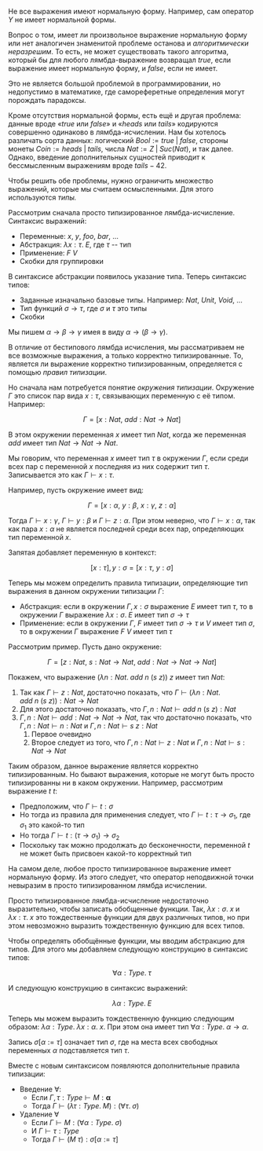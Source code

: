 Не все выражения имеют нормальную форму. Например, сам оператор $Y$ не имеет нормальной формы.

Вопрос о том, имеет ли произвольное выражение нормальную форму или нет аналогичен знаменитой проблеме останова и *алгоритмически неразрешим*. То есть, не может существовать такого алгоритма, который бы для любого лямбда-выражение возвращал $true$, если выражение имеет нормальную форму, и $false$, если не имеет.

Это не является большой проблемой в программировании, но недопустимо в математике, где самореферетные определения могут порождать парадоксы.

Кроме отсутствия нормальной формы, есть ещё и другая проблема: данные вроде «$true$ или $false$» и «$heads$ или $tails$» кодируются совершенно одинаково в лямбда-исчислении. Нам бы хотелось различать сорта данных: логический $Bool := true \mathbin| false$, стороны монеты $Coin := heads \mathbin| tails$,
числа $Nat := Z \mathbin| Suc(Nat)$, и так далее. Однако, введение дополнительных сущностей приводит к бессмысленным выражениям вроде $tails - 42$.

Чтобы решить обе проблемы, нужно ограничить множество выражений, которые мы считаем осмысленными. Для этого используются *типы.*

Рассмотрим сначала просто типизированное лямбда-исчисление. Синтаксис выражений:

- Переменные: $x$, $y$, $foo$, $bar$, ...
- Абстракция: $\lambda x: \tau.\; E$, где $\tau$ -- тип
- Применение: $F\ V$
- Скобки для группировки

В синтаксисе абстракции появилось указание типа. Теперь синтаксис типов:

- Заданные изначально базовые типы. Например: $Nat$, $Unit$, $Void$, ...
- Тип функций $\sigma \to \tau$, где $\sigma$ и $\tau$ это типы
- Скобки

Мы пишем $\alpha \to \beta \to \gamma$ имея в виду $\alpha \to (\beta \to \gamma)$.

В отличие от бестипового лямбда исчисления, мы рассматриваем не все возможные выражения, а только корректно типизированные. То, является ли выражение корректно типизированным, определяется с помощью *правил типизации*.

Но сначала нам потребуется понятие *окружения типизации*. Окружение $\Gamma$ это список пар вида $x : \tau$, связывающих переменную с её типом. Например:

$$\Gamma = [x: Nat,\ add: Nat \to Nat]$$

В этом окружении переменная $x$ имеет тип $Nat$, когда же переменная $add$ имеет тип $Nat \to Nat \to Nat$.

Мы говорим, что переменная $x$ имеет тип $\tau$ в окружении $\Gamma$, если среди всех пар с переменной $x$ последняя из них содержит тип $\tau$. Записывается это как $\Gamma \vdash x: \tau$.

Например, пусть окружение имеет вид:

$$\Gamma = [x:\alpha,\ y:\beta,\ x: \gamma,\ z: \alpha]$$

Тогда $\Gamma \vdash x:\gamma$, $\Gamma\vdash y: \beta$ и $\Gamma\vdash z:\alpha$. При этом неверно, что $\Gamma\vdash x:\alpha$, так как пара $x:\alpha$ не является последней среди всех пар, определяющих тип переменной $x$.

Запятая добавляет переменную в контекст:

$$[x:\tau],\,y: \sigma = [x: \tau,\ y:\sigma]$$

Теперь мы можем определить правила типизации, определяющие тип выражения в данном окружении типизации $\Gamma$:

- Абстракция: если в окружении $\Gamma, x: \sigma$ выражение $E$ имеет тип $\tau$, то в окружении $\Gamma$ выражение $\lambda x: \sigma.\; E$ имеет тип $\sigma \to \tau$
- Применение: если в окружении $\Gamma$, $F$ имеет тип $\sigma \to \tau$ и $V$ имеет тип $\sigma$, то
в окружении $\Gamma$ выражение $F\ V$ имеет тип $\tau$

Рассмотрим пример. Пусть дано окружение:

$$\Gamma = [z:Nat,\ s: Nat \to Nat,\ add: Nat \to Nat \to Nat]$$

Покажем, что выражение $(\lambda n: Nat.\; add\ n\ (s\ z))\ z$ имеет тип $Nat$:

1. Так как $\Gamma\vdash z: Nat$, достаточно показать, что $\Gamma\vdash (\lambda n: Nat.\; add\ n\ (s\ z)) : Nat \to Nat$
2. Для этого достаточно показать, что $\Gamma, n: Nat \vdash add\ n\ (s\ z) : Nat$
3. $\Gamma, n: Nat \vdash add : Nat \to Nat \to Nat$, так что достаточно показать, что $\Gamma, n: Nat \vdash n: Nat$ и $\Gamma, n: Nat \vdash s\ z: Nat$
    1. Первое очевидно
    2. Второе следует из того, что $\Gamma, n: Nat \vdash z: Nat$ и $\Gamma, n: Nat \vdash s: Nat \to Nat$

Таким образом, данное выражение является корректно типизированным. Но бывают выражения, которые не могут быть просто типизированны ни в каком окружении. Например, рассмотрим выражение $t\ t$:

- Предположим, что $\Gamma\vdash t: \sigma$
- Но тогда из правила для применения следует, что $\Gamma\vdash t: \tau \to \sigma_1$, где $\sigma_1$ это какой-то тип
- Но тогда $\Gamma\vdash t : (\tau \to \sigma_1) \to \sigma_2$
- Поскольку так можно продолжать до бесконечности, переменной $t$ не может быть присвоен какой-то корректный тип

На самом деле, любое просто типизированное выражение имеет нормальную форму. Из этого следует, что оператор неподвижной точки невыразим в просто типизированном лямбда исчислении.

Просто типизированное лямбда-исчисление недостаточно выразительно, чтобы записать обобщенные функции. Так, $\lambda x: \sigma.\; x$ и $\lambda x: \tau.\; x$ это тождественные функции для двух различных типов, но при этом невозможно выразить тождественную функцию для всех типов.

Чтобы определять обобщённые функции, мы вводим абстракцию для типов. Для этого мы добавляем следующую конструкцию в синтаксис типов:

$$∀α: Type.\; τ$$

И следующую конструкцию в синтаксис выражений:

$$\lambda α: Type.\; E$$

Теперь мы можем выразить тождественную функцию следующим образом: $\lambda \alpha : Type.\; \lambda x: \alpha.\; x$. При этом она имеет тип $\forall α: Type.\; α → α$.

Запись $\sigma[α := \tau]$ означает тип $σ$, где на места всех свободных переменных $α$ подставляется тип $τ$.

Вместе с новым синтаксисом появляются дополнительные правила типизации:

- Введение ∀:
    - Если $\Gamma, τ: Type \vdash M : \boldsymbol{\alpha}$
    - Тогда $\Gamma \vdash (\lambda \tau: Type.\; M): (\forall \tau.\; \sigma)$
- Удаление ∀
    - Eсли $Γ \vdash M : (∀α: Type.\; σ)$
    - И $\Gamma \vdash τ: Type$
    - Тогда $Γ \vdash (M\  \tau) : \sigma[α := \tau]$
